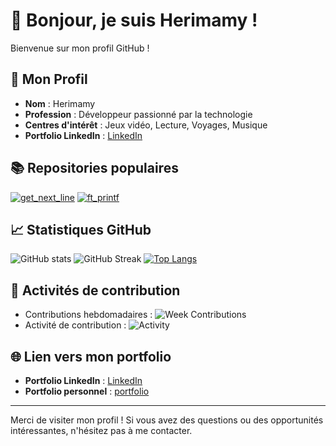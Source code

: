 # 👋 Bonjour, je suis Herimamy !

Bienvenue sur mon profil GitHub !

## 🌟 Mon Profil

- **Nom** : Herimamy
- **Profession** : Développeur passionné par la technologie
- **Centres d'intérêt** : Jeux vidéo, Lecture, Voyages, Musique
- **Portfolio LinkedIn** : [LinkedIn](https://linkedin.com/in/)

## 📚 Repositories populaires

[![get_next_line](https://github-readme-stats.vercel.app/api/pin/?username=Herimamy12&repo=get_next_line)](https://github.com/Herimamy12/get_next_line)
[![ft_printf](https://github-readme-stats.vercel.app/api/pin/?username=Herimamy12&repo=ft_printf)](https://github.com/Herimamy12/ft_printf)

## 📈 Statistiques GitHub

![GitHub stats](https://github-readme-stats.vercel.app/api?username=Herimamy12&show_icons=true&theme=radical)
![GitHub Streak](https://github-readme-streak-stats.herokuapp.com?user=Herimamy12&theme=radical)
[![Top Langs](https://github-readme-stats.vercel.app/api/top-langs/?username=Herimamy12&layout=compact&theme=radical)](https://github.com/anuraghazra/github-readme-stats)

## 🚀 Activités de contribution

- Contributions hebdomadaires : ![Week Contributions](https://github-contributor-stats.vercel.app/api?username=Herimamy12&hide=contribs,prs&theme=radical)
- Activité de contribution : ![Activity](https://github-readme-activity-graph.vercel.app/graph?username=Herimamy12&theme=radical)

## 🌐 Lien vers mon portfolio

- **Portfolio LinkedIn** : [LinkedIn](https://linkedin.com/in/votre-profil)
- **Portfolio personnel** : [portfolio](https://linkedin.com/in/votre-profil)

---

Merci de visiter mon profil ! Si vous avez des questions ou des opportunités intéressantes, n'hésitez pas à me contacter.

